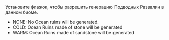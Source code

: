 Установите флажок, чтобы разрешить генерацию Подводных Развалин в данном биоме.
* NONE: No Ocean ruins will be generated.
* COLD: Ocean Ruins made of stone will be generated
* WARM: Ocean Ruins made of sandstone will be generated